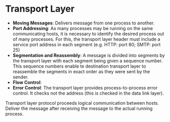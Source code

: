 # Transport Layer

- **Moving Messages**: Delivers message from one process to another.
- **Port Addressing**: As many processes may be running on the same communicating hosts, it is necessary to identify the desired process out of many processes. For this, the transport layer header must include a service port address in each segment (e.g. HTTP: port 80; SMTP: port 25)
- **Segmentation and Reassembly**: A message is divided into segments by the transport layer with each segment being given a sequence number. This sequence numbers enable te destination transport layer to reassemble the segments in exact order as they were sent by the sender.
- **Flow Control**: 
- **Error Control**: The transport layer provides process-to-process error control. It checks not the address (this is checked in the data link layer).

  

Transport layer protocol proceeds logical communication between hosts. Deliver the message after receiving the message to the actual running process.